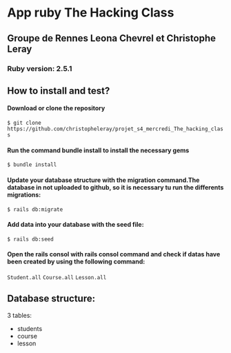 <!DOCTYPE html>
<html>
<body>
  <div>
  <h1>App ruby The Hacking Class</h1>
    <h2>Groupe de Rennes Leona Chevrel et Christophe Leray </h2>
      <h3>Ruby version: 2.5.1</h3>
   <h2>How to install and test?</h2>
      <h4>Download or clone the repository</h4>
        <code>$ git clone https://github.com/christopheleray/projet_s4_mercredi_The_hacking_class</code>
      <h4>Run the command bundle install to install the necessary gems</h4>
        <code>$ bundle install</code>
      <h4>Update your database structure with the migration command.The database in not uploaded to github, so it is necessary tu run the differents migrations:</h4>
        <code>$ rails db:migrate</code> 
      <h4>Add data into your database with the seed file:</h4>
        <code>$ rails db:seed</code>
      <h4>Open the rails consol with rails consol command and check if datas have been created by using the following command:</h4>
        <code>Student.all</code>
        <code>Course.all</code>
        <code>Lesson.all</code>
      </div>
      <div>
        <h2>Database structure: </h3>
        <p>3 tables:</p>
        <ul> 
          <li>students</li>
          <li>course</li>
          <li>lesson</li>
        </ul>
     </div>
</body>
</html>
